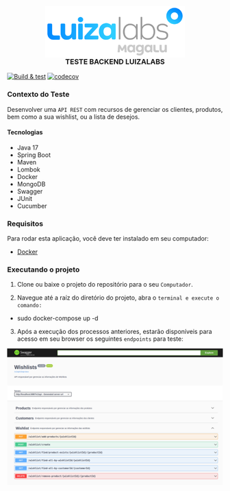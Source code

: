 <h3 align="center">
  <img align="center" alt="Logo LUIZALABS"  height="120" src="https://raw.githubusercontent.com/RodrigoAntonioCruz/assets/main/luizalabs.png" /><br>
  TESTE BACKEND LUIZALABS
</h3>

[![Build & test](https://github.com/RodrigoAntonioCruz/wishlist/actions/workflows/build.yml/badge.svg)](https://github.com/RodrigoAntonioCruz/wishlist/actions/workflows/build.yml) [![codecov](https://codecov.io/gh/RodrigoAntonioCruz/wishlist/branch/main/graph/badge.svg?token=MZC7NC3OZX)](https://codecov.io/gh/RodrigoAntonioCruz/wishlist)

### Contexto do Teste

Desenvolver uma `API REST` com recursos de gerenciar os clientes, produtos, bem como a sua wishlist, ou a lista de desejos.


<h4>Tecnologias</h4>
<ul>
  <li> Java 17
  <li> Spring Boot 
  <li> Maven
  <li> Lombok
  <li> Docker
  <li> MongoDB
  <li> Swagger
  <li> JUnit
  <li> Cucumber
</ul>

### Requisitos

Para rodar esta aplicação, você deve ter instalado em seu computador:

<ul>  
   <li><a href="https://docs.docker.com/get-started/" target="_blank">Docker</a>
</ul>

### Executando o projeto

1. Clone ou baixe o projeto do repositório para o seu `Computador`.

2. Navegue até a raíz do diretório do projeto, abra o `terminal e execute o comando:`
<ul>
   <li> sudo docker-compose up -d
</ul>

3. Após a execução dos processos anteriores, estarão disponíveis para acesso em seu browser os seguintes `endpoints` para teste:
   
<a href="http://localhost:8887/v1/api/swagger-ui/index.html" target="_blank" title="Clique e navegue!">
<img align="center" src="https://github.com/RodrigoAntonioCruz/assets/blob/main/swagger-luizalabs.png" /></a>

